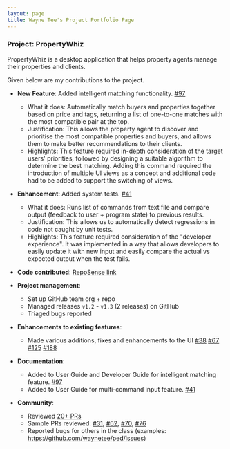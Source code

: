 ```yaml
---
layout: page
title: Wayne Tee's Project Portfolio Page
---
```


### Project: PropertyWhiz

PropertyWhiz is a desktop application that helps property agents manage their properties and clients.

Given below are my contributions to the project.

* **New Feature**: Added intelligent matching functionality. [\#97](https://github.com/AY2122S1-CS2103T-W11-4/tp/pull/97)
  * What it does: Automatically match buyers and properties together based on price and tags, returning a list of one-to-one matches with the most compatible pair at the top.
  * Justification: This allows the property agent to discover and prioritise the most compatible properties and buyers, and allows them to make better recommendations to their clients.
  * Highlights: This feature required in-depth consideration of the target users' priorities, followed by designing a suitable algorithm to determine the best matching. Adding this command required the introduction of multiple UI views as a concept and additional code had to be added to support the switching of views.

* **Enhancement**: Added system tests. [\#41](https://github.com/AY2122S1-CS2103T-W11-4/tp/pull/41)
  * What it does: Runs list of commands from text file and compare output (feedback to user + program state) to previous results.
  * Justification: This allows us to automatically detect regressions in code not caught by unit tests.
  * Highlights: This feature required consideration of the "developer experience". It was implemented in a way that allows developers to easily update it with new input and easily compare the actual vs expected output when the test fails.

* **Code contributed**: [RepoSense link](https://nus-cs2103-ay2122s1.github.io/tp-dashboard/?search=waynetee&sort=groupTitle&sortWithin=title&since=2021-09-17&timeframe=commit&mergegroup=&groupSelect=groupByRepos&breakdown=false)

* **Project management**:
  * Set up GitHub team org + repo
  * Managed releases `v1.2` - `v1.3` (2 releases) on GitHub
  * Triaged bugs reported

* **Enhancements to existing features**:
  * Made various additions, fixes and enhancements to the UI [\#38](https://github.com/AY2122S1-CS2103T-W11-4/tp/pull/38) [\#67](https://github.com/AY2122S1-CS2103T-W11-4/tp/pull/67) [\#125](https://github.com/AY2122S1-CS2103T-W11-4/tp/pull/125) [\#188](https://github.com/AY2122S1-CS2103T-W11-4/tp/pull/188)

* **Documentation**:
  * Added to User Guide and Developer Guide for intelligent matching feature. [\#97](https://github.com/AY2122S1-CS2103T-W11-4/tp/pull/97)
  * Added to User Guide for multi-command input feature. [\#41](https://github.com/AY2122S1-CS2103T-W11-4/tp/pull/41)

* **Community**:
  * Reviewed [20+ PRs](https://github.com/AY2122S1-CS2103T-W11-4/tp/pulls?q=is%3Apr+is%3Aclosed+reviewed-by%3Awaynetee+-author%3Awaynetee+sort%3Acomments-desc+)
  * Sample PRs reviewed: [\#31](https://github.com/AY2122S1-CS2103T-W11-4/tp/pull/31), [\#62](https://github.com/AY2122S1-CS2103T-W11-4/tp/pull/62), [\#70](https://github.com/AY2122S1-CS2103T-W11-4/tp/pull/70), [\#76](https://github.com/AY2122S1-CS2103T-W11-4/tp/pull/76)
  * Reported bugs for others in the class (examples: https://github.com/waynetee/ped/issues)
